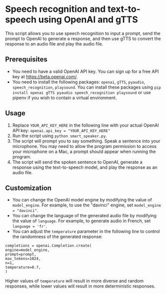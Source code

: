 # Speech recognition and text-to-speech using OpenAI and gTTS

This script allows you to use speech recognition to input a prompt, send the prompt to OpenAI to generate a response, and then use gTTS to convert the response to an audio file and play the audio file.

## Prerequisites

- You need to have a valid OpenAI API key. You can sign up for a free API key at https://beta.openai.com/.
- You need to install the following packages: `openai`, `gTTS`, `pyaudio`, `speech_recognition`, `playsound`. You can install these packages using `pip install openai gTTS pyaudio speech_recognition playsound` or use pipenv if you wish to contain a virtual environment.

## Usage

1. Replace `YOUR_API_KEY_HERE` in the following line with your actual OpenAI API key: `openai.api_key = "YOUR_API_KEY_HERE"`
2. Run the script using `python smart_speaker.py`.
3. The script will prompt you to say something. Speak a sentence into your microphone. You may need to allow the program permission to access your microphone on a Mac, a prompt should appear when running the program.
4. The script will send the spoken sentence to OpenAI, generate a response using the text-to-speech model, and play the response as an audio file.

## Customization

- You can change the OpenAI model engine by modifying the value of `model_engine`. For example, to use the "davinci" engine, set `model_engine = "davinci"`.
- You can change the language of the generated audio file by modifying the value of `language`. For example, to generate audio in French, set `language = 'fr'`.
- You can adjust the `temperature` parameter in the following line to control the randomness of the generated response:

```
completions = openai.Completion.create(
engine=model_engine,
prompt=prompt,
max_tokens=1024,
n=1,
temperature=0.7,
)
```

Higher values of `temperature` will result in more diverse and random responses, while lower values will result in more deterministic responses.

